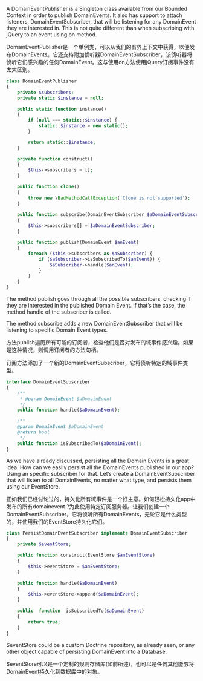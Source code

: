 A DomainEventPublisher is a Singleton class available from our Bounded Context in order to publish DomainEvents. It also has support to attach listeners, DomainEventSubscriber, that will be listening for any DomainEvent they are interested in. This is not quite different than when subscribing with jQuery to an event using on method.

DomainEventPublisher是一个单例类，可以从我们的有界上下文中获得，以便发布DomainEvents。它还支持附加侦听器DomainEventSubscriber，该侦听器将侦听它们感兴趣的任何DomainEvent。这与使用on方法使用jQuery订阅事件没有太大区别。

```php
class DomainEventPublisher
{
    private $subscribers;
    private static $instance = null;

    public static function instance()
    {
        if (null === static::$instance) {
            static::$instance = new static();
        }

        return static::$instance;
    }

    private function construct()
    {
        $this->subscribers = [];
    }

    public function clone()
    {
        throw new \BadMethodCallException('Clone is not supported');
    }

    public function subscribe(DomainEventSubscriber $aDomainEventSubscriber)
    {
        $this->subscribers[] = $aDomainEventSubscriber;
    }

    public function publish(DomainEvent $anEvent)
    {
        foreach ($this->subscribers as $aSubscriber) {
            if ($aSubscriber->isSubscribedTo($anEvent)) {
                $aSubscriber->handle($anEvent);
            }
        }
    }
}
```

The method publish goes through all the possible subscribers, checking if they are interested in the published Domain Event. If that’s the case, the method handle of the subscriber is called.

The method subscribe adds a new DomainEventSubscriber that will be listening to specific Domain Event types.

方法publish遍历所有可能的订阅者，检查他们是否对发布的域事件感兴趣。如果是这种情况，则调用订阅者的方法句柄。

订阅方法添加了一个新的DomainEventSubscriber，它将侦听特定的域事件类型。

```php
interface DomainEventSubscriber
{
    /**
     * @param DomainEvent $aDomainEvent
     */
    public function handle($aDomainEvent);

    /**
    @param DomainEvent $aDomainEvent
    @return bool
     */
    public function isSubscribedTo($aDomainEvent);
}
```

As we have already discussed, persisting all the Domain Events is a great idea. How can we easily persist all the DomainEvents published in our app? Using an specific subscriber for that. Let’s create a DomainEventSubscriber that will listen to all DomainEvents, no matter what type, and persists them using our EventStore.

正如我们已经讨论过的，持久化所有域事件是一个好主意。如何轻松持久化app中发布的所有domainevent ?为此使用特定订阅服务器。让我们创建一个DomainEventSubscriber，它将侦听所有DomainEvents，无论它是什么类型的，并使用我们的EventStore持久化它们。

```php
class PersistDomainEventSubscriber implements DomainEventSubscriber
{
    private $eventStore;

    public function construct(EventStore $anEventStore)
    {
        $this->eventStore = $anEventStore;
    }

    public function handle($aDomainEvent)
    {
        $this->eventStore->append($aDomainEvent);
    }

    public  function  isSubscribedTo($aDomainEvent)
    {
        return true;
    }
}
```

$eventStore could be a custom Doctrine repository, as already seen, or any other object capable of persisting DomainEvent into a Database.

$eventStore可以是一个定制的规则存储库\(如前所述\)，也可以是任何其他能够将DomainEvent持久化到数据库中的对象。

